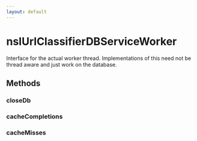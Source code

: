 ```yaml
---
layout: default
---
```


# nsIUrlClassifierDBServiceWorker #

Interface for the actual worker thread.  Implementations of this need not
be thread aware and just work on the database.


## Methods ##

### closeDb ###

### cacheCompletions ###

### cacheMisses ###

